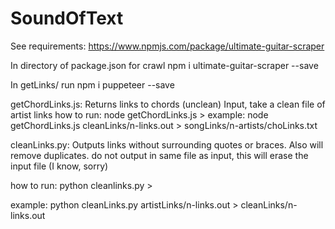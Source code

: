 # SoundOfText

See requirements: https://www.npmjs.com/package/ultimate-guitar-scraper

In directory of package.json for crawl
npm i ultimate-guitar-scraper --save

In getLinks/ run
npm i puppeteer --save

getChordLinks.js:
Returns links to chords (unclean)
Input, take a clean file of artist links
how to run: 
node getChordLinks.js <file path for clean links> > <file path for chord links>
example: node getChordLinks.js cleanLinks/n-links.out > songLinks/n-artists/choLinks.txt

cleanLinks.py:
Outputs links without surrounding quotes or braces. Also will remove duplicates.
do not output in same file as input, this will erase the input file (I know, sorry)

how to run:
python cleanlinks.py <file path to unclean links> > <new filename for clean links>

example: python cleanLinks.py artistLinks/n-links.out > cleanLinks/n-links.out
